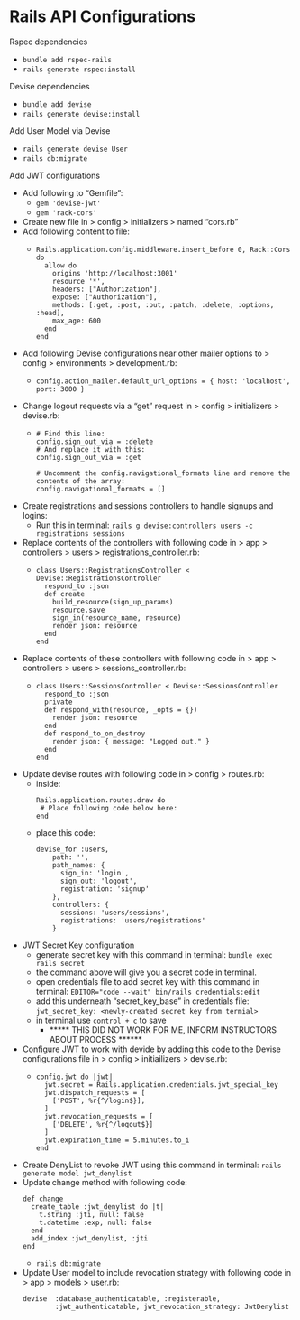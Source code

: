 # Rails API Configurations
Rspec dependencies

- `bundle add rspec-rails`
- `rails generate rspec:install`

Devise dependencies

- `bundle add devise`
- `rails generate devise:install`

Add User Model via Devise

- `rails generate devise User`
- `rails db:migrate`

Add JWT configurations

- Add following to “Gemfile”:
  - `gem 'devise-jwt'`
  - `gem 'rack-cors'`
- Create new file in > config > initializers > named “cors.rb”
- Add following content to file:
  - ```
    Rails.application.config.middleware.insert_before 0, Rack::Cors do
      allow do
        origins 'http://localhost:3001'
        resource '*',
        headers: ["Authorization"],
        expose: ["Authorization"],
        methods: [:get, :post, :put, :patch, :delete, :options, :head],
        max_age: 600
      end
    end
    ```
- Add following Devise configurations near other mailer options to > config > environments > development.rb:
  - ```
    config.action_mailer.default_url_options = { host: 'localhost', port: 3000 }
    ```
- Change logout requests via a “get” request in > config > initializers > devise.rb:
  - ```
    # Find this line:
    config.sign_out_via = :delete
    # And replace it with this:
    config.sign_out_via = :get

    # Uncomment the config.navigational_formats line and remove the contents of the array:
    config.navigational_formats = []
    ```
- Create registrations and sessions controllers to handle signups and logins:
  - Run this in terminal: `rails g devise:controllers users -c registrations sessions`
- Replace contents of the controllers with following code in > app > controllers > users > registrations_controller.rb:
  - ```
    class Users::RegistrationsController < Devise::RegistrationsController
      respond_to :json
      def create
        build_resource(sign_up_params)
        resource.save
        sign_in(resource_name, resource)
        render json: resource
      end
    end
    ```
- Replace contents of these controllers with following code in > app > controllers > users > sessions_controller.rb:
  - ```
    class Users::SessionsController < Devise::SessionsController
      respond_to :json
      private
      def respond_with(resource, _opts = {})
        render json: resource
      end
      def respond_to_on_destroy
        render json: { message: "Logged out." }
      end
    end
    ```
- Update devise routes with following code  in > config > routes.rb:
  - inside:
    ```
    Rails.application.routes.draw do
     # Place following code below here:
    end
    ```
  - place this code:
    ```
    devise_for :users,
        path: '',
        path_names: {
          sign_in: 'login',
          sign_out: 'logout',
          registration: 'signup'
        },
        controllers: {
          sessions: 'users/sessions',
          registrations: 'users/registrations'
        }
    ```
- JWT Secret Key configuration
  - generate secret key with this command in terminal: `bundle exec rails secret`
  - the command above will give you a secret code in terminal.
  - open credentials file to add secret key with this command in terminal: `EDITOR="code --wait" bin/rails credentials:edit`
  - add this underneath “secret\_key\_base” in credentials file: `jwt_secret_key: <newly-created secret key from termial>`
  - in terminal use `control + c` to save
    - \*\*\*\*\* THIS DID NOT WORK FOR ME, INFORM INSTRUCTORS ABOUT PROCESS \*\*\*\*\**
- Configure JWT to work with devide by adding this code to the  Devise configurations file in > config > initiailizers > devise.rb:
  - ```
    config.jwt do |jwt|
      jwt.secret = Rails.application.credentials.jwt_special_key
      jwt.dispatch_requests = [
        ['POST', %r{^/login$}],
      ]
      jwt.revocation_requests = [
        ['DELETE', %r{^/logout$}]
      ]
      jwt.expiration_time = 5.minutes.to_i
    end
    ```
- Create  DenyList to revoke JWT using this command in terminal: `rails generate model jwt_denylist`
- Update change method with following code:
  ```
  def change
    create_table :jwt_denylist do |t|
      t.string :jti, null: false
      t.datetime :exp, null: false
    end
    add_index :jwt_denylist, :jti
  end
  ```
  - `rails db:migrate`
- Update User model to include revocation strategy with following code in > app > models > user.rb:
  ```
  devise  :database_authenticatable, :registerable,
          :jwt_authenticatable, jwt_revocation_strategy: JwtDenylist
  ```